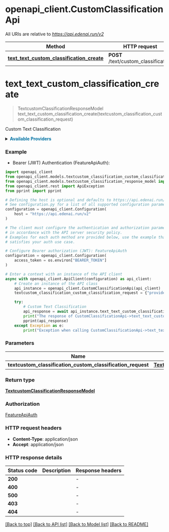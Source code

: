 # openapi_client.CustomClassificationApi

All URIs are relative to *https://api.edenai.run/v2*

Method | HTTP request | Description
------------- | ------------- | -------------
[**text_text_custom_classification_create**](CustomClassificationApi.md#text_text_custom_classification_create) | **POST** /text/custom_classification | Custom Text Classification


# **text_text_custom_classification_create**
> TextcustomClassificationResponseModel text_text_custom_classification_create(textcustom_classification_custom_classification_request)

Custom Text Classification

<details><summary><strong style='color: #0072a3; cursor: pointer'>Available Providers</strong></summary>    |Provider|Version|Price|Billing unit| |----|-------|-----|------------| |**cohere**|`2022-12-06`|2.0 (per 1000 request)|1 request |**openai**|`v3.0.0`|20.0 (per 1000000 token)|1 token   </details>  

### Example

* Bearer (JWT) Authentication (FeatureApiAuth):

```python
import openapi_client
from openapi_client.models.textcustom_classification_custom_classification_request import TextcustomClassificationCustomClassificationRequest
from openapi_client.models.textcustom_classification_response_model import TextcustomClassificationResponseModel
from openapi_client.rest import ApiException
from pprint import pprint

# Defining the host is optional and defaults to https://api.edenai.run/v2
# See configuration.py for a list of all supported configuration parameters.
configuration = openapi_client.Configuration(
    host = "https://api.edenai.run/v2"
)

# The client must configure the authentication and authorization parameters
# in accordance with the API server security policy.
# Examples for each auth method are provided below, use the example that
# satisfies your auth use case.

# Configure Bearer authorization (JWT): FeatureApiAuth
configuration = openapi_client.Configuration(
    access_token = os.environ["BEARER_TOKEN"]
)

# Enter a context with an instance of the API client
async with openapi_client.ApiClient(configuration) as api_client:
    # Create an instance of the API class
    api_instance = openapi_client.CustomClassificationApi(api_client)
    textcustom_classification_custom_classification_request = {"providers":"openai,cohere","texts":["Confirm your email address","hey i need u to send some $"],"labels":["spam","not spam"],"examples":[["I need help please wire me $1000 right now","spam"],["Dermatologists dont like her!","spam"],["Please help me?","spam"],["Pre-read for tomorrow","not spam"],["Your parcel will be delivered today","not spam"],["Review changes to our Terms and Conditions","not spam"]]} # TextcustomClassificationCustomClassificationRequest | 

    try:
        # Custom Text Classification
        api_response = await api_instance.text_text_custom_classification_create(textcustom_classification_custom_classification_request)
        print("The response of CustomClassificationApi->text_text_custom_classification_create:\n")
        pprint(api_response)
    except Exception as e:
        print("Exception when calling CustomClassificationApi->text_text_custom_classification_create: %s\n" % e)
```



### Parameters


Name | Type | Description  | Notes
------------- | ------------- | ------------- | -------------
 **textcustom_classification_custom_classification_request** | [**TextcustomClassificationCustomClassificationRequest**](TextcustomClassificationCustomClassificationRequest.md)|  | 

### Return type

[**TextcustomClassificationResponseModel**](TextcustomClassificationResponseModel.md)

### Authorization

[FeatureApiAuth](../README.md#FeatureApiAuth)

### HTTP request headers

 - **Content-Type**: application/json
 - **Accept**: application/json

### HTTP response details

| Status code | Description | Response headers |
|-------------|-------------|------------------|
**200** |  |  -  |
**400** |  |  -  |
**500** |  |  -  |
**403** |  |  -  |
**404** |  |  -  |

[[Back to top]](#) [[Back to API list]](../README.md#documentation-for-api-endpoints) [[Back to Model list]](../README.md#documentation-for-models) [[Back to README]](../README.md)

